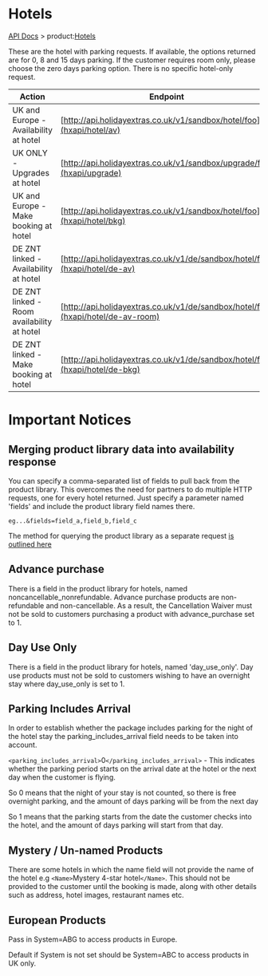 # Hotels

[API Docs](hxapi/) > product:[Hotels](hxapi/hotel)

These are the hotel with parking requests. If available, the options returned are for 0, 8 and 15 days parking. If the customer requires room only, please choose the zero days parking option. There is no specific hotel-only request.

 | Action                                     | Endpoint                                                                         | Method | 
 | ------                                     | --------                                                                         | ------ | 
 | UK and Europe - Availability at hotel      | [http://api.holidayextras.co.uk/v1/sandbox/hotel/foo](hxapi/hotel/av)            | GET    | 
 | UK ONLY - Upgrades at hotel                | [http://api.holidayextras.co.uk/v1/sandbox/upgrade/foo](hxapi/upgrade)           | GET    | 
 | UK and Europe - Make booking at hotel      | [http://api.holidayextras.co.uk/v1/sandbox/hotel/foo](hxapi/hotel/bkg)           | POST   | 
 | DE ZNT linked - Availability at hotel      | [http://api.holidayextras.co.uk/v1/de/sandbox/hotel/foo](hxapi/hotel/de-av)      | GET    | 
 | DE ZNT linked - Room availability at hotel | [http://api.holidayextras.co.uk/v1/de/sandbox/hotel/foo](hxapi/hotel/de-av-room) | GET    | 
 | DE ZNT linked - Make booking at hotel      | [http://api.holidayextras.co.uk/v1/de/sandbox/hotel/foo](hxapi/hotel/de-bkg)     | POST   | 

# Important Notices

## Merging product library data into availability response

You can specify a comma-separated list of fields to pull back from the product library. This overcomes the need for partners to do multiple HTTP requests, one for every hotel returned. Just specify a parameter named 'fields' and include the product library field names there. 

	
	eg...&fields=field_a,field_b,field_c


The method for querying the product library as a separate request [is outlined here](hxapi/productlibrary/parking)

## Advance purchase

There is a field in the product library for hotels, named noncancellable_nonrefundable. Advance purchase products are non-refundable and non-cancellable. As a result, the Cancellation Waiver must not be sold to customers purchasing a product with advance_purchase set to 1.

## Day Use Only

There is a field in the product library for hotels, named 'day_use_only'. Day use products must not be sold to customers wishing to have an overnight stay where day_use_only is set to 1.


## Parking Includes Arrival

In order to establish whether the package includes parking for the night of the hotel stay the parking_includes_arrival field needs to be taken into account.

`<parking_includes_arrival>`0`</parking_includes_arrival>` - This indicates  whether the parking period starts on the arrival date at the hotel or the next day when the customer is flying.

So 0 means that the night of your stay is not counted, so there is free overnight parking, and the amount of days parking will be from the next day

So 1 means that the parking starts from the date the customer checks into the hotel, and the amount of days parking will start from that day.


## Mystery / Un-named Products

There are some hotels in which the name field will not provide the name of the hotel e.g `<Name>`Mystery 4-star hotel`</Name>`.  This should not be provided to the customer until the booking is made, along with other details such as address, hotel images, restaurant names etc.


## European Products

Pass in System=ABG to access products in Europe.

Default if System is not set should be System=ABC to access products in UK only.

